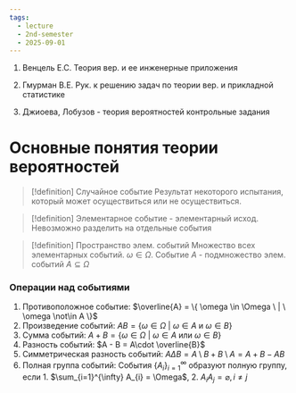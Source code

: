```yaml
---
tags:
  - lecture
  - 2nd-semester
  - 2025-09-01
---
```


1. Венцель Е.С. Теория вер. и ее инженерные приложения
2. Гмурман В.Е. Рук. к решению задач по теории вер. и прикладной статистике

3. Джиоева, Лобузов - теория вероятностей контрольные задания

# Основные понятия теории вероятностей

> [!definition] Случайное событие
> Результат некоторого испытания, который может осуществиться или не осуществиться.

> [!definition] Элементарное событие - элементарный исход.
> Невозможно разделить на отдельные события

> [!definition] Пространство элем. событий
> Множество всех элементарных событий.
> $\omega \in \Omega$. Событие $A$ - подмножество элем. событий $A \subseteq \Omega$

### Операции над событиями

1. Противоположное событие: $\overline{A} = \{ \omega \in \Omega \ | \ \omega \not\in A \}$
2. Произведение событий: $AB = \{ \omega \in \Omega \ | \ \omega \in A \ \text{и} \ \omega \in B \}$
3. Сумма событий: $A + B = \{ \omega \in \Omega \ | \ \omega \in A \ \text{или} \ \omega \in B \}$
4. Разность событий: $A - B = A\cdot \overline{B}$
5. Симметрическая разность событий: $A \Delta B = A \setminus B + B \setminus A = A + B - AB$
6. Полная группа событий: События $\{ A_{i} \}_{i=1}^{\infty}$ образуют полную группу, если  1. $\sum_{i=1}^{\infty} A_{i} = \Omega$, 2. $A_{i}A_{j} = \varnothing, i \neq j$

